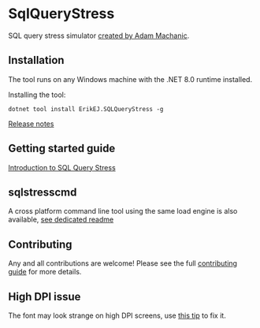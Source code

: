 # SqlQueryStress

SQL query stress simulator [created by Adam Machanic](https://dataeducation.com/sqlquerystress-the-source-code/).

## Installation

The tool runs on any Windows machine with the .NET 8.0 runtime installed.

Installing the tool:

```dos
dotnet tool install ErikEJ.SQLQueryStress -g
```

[Release notes](https://github.com/ErikEJ/SqlQueryStress/wiki/Release-notes)

## Getting started guide

[Introduction to SQL Query Stress](https://github.com/ErikEJ/SqlQueryStress/wiki)

## sqlstresscmd

A cross platform command line tool using the same load engine is also available, [see dedicated readme](https://github.com/ErikEJ/SqlQueryStress/blob/master/src/SqlQueryStressCLI/README.md)

## Contributing

Any and all contributions are welcome! Please see the full [contributing guide](CONTRIBUTING.md) for more details.  

## High DPI issue

The font may look strange on high DPI screens, use [this tip](https://github.com/ErikEJ/SqlQueryStress/issues/143) to fix it.
